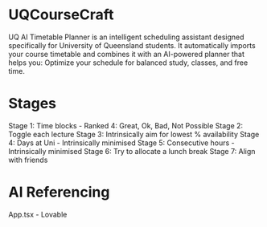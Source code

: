 # UQCourseCraft
UQ AI Timetable Planner is an intelligent scheduling assistant designed specifically for University of Queensland students. It automatically imports your course timetable and combines it with an AI-powered planner that helps you:  Optimize your schedule for balanced study, classes, and free time.

# Stages
Stage 1: Time blocks - Ranked 4: Great, Ok, Bad, Not Possible
Stage 2: Toggle each lecture
Stage 3: Intrinsically aim for lowest % availability
Stage 4: Days at Uni - Intrinsically minimised
Stage 5: Consecutive hours - Intrinsically minimised
Stage 6: Try to allocate a lunch break
Stage 7: Align with friends

# AI Referencing
App.tsx - Lovable
